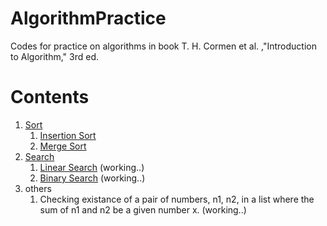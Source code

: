 # AlgorithmPractice
Codes for practice on algorithms in book T. H. Cormen et al. ,"Introduction to Algorithm," 3rd ed.

# Contents
1. [Sort](https://github.com/QUOPA/AlgorithmPractice/blob/master/sort/)
    1. [Insertion Sort](https://github.com/QUOPA/AlgorithmPractice/blob/master/sort/myinsertsort.h)
    2. [Merge Sort](https://github.com/QUOPA/AlgorithmPractice/blob/master/sort/mymergesort.h)
2. [Search](https://github.com/QUOPA/AlgorithmPractice/blob/master/search/)
    1. [Linear Search](https://github.com/QUOPA/AlgorithmPractice/blob/master/search/mylinearsearch.h) (working..)
    2. [Binary Search](https://github.com/QUOPA/AlgorithmPractice/blob/master/search/mybinarysearch.h) (working..)
3. others
    1. Checking existance of a pair of numbers, n1, n2, in a list where the sum of n1 and n2 be a given number x. (working..)
